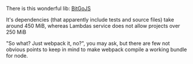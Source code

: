 There is this wonderful lib: [BitGoJS](https://github.com/BitGo/BitGoJS)

It's dependencies (that apparently include tests and source files) take around 450 MiB, whereas Lambdas service does not allow projects over 250 MiB

"So what? Just webpack it, no?", you may ask, but there are few not obvious points to keep in mind to make webpack compile a working bundle for node.
